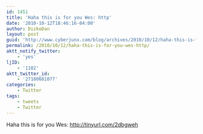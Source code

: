 ```yaml
---
id: 1451
title: 'Haha this is for you Wes: http'
date: '2010-10-12T18:46:16-04:00'
author: DizkoDan
layout: post
guid: 'http://www.cyberjunx.com/blog/archives/2010/10/12/haha-this-is-for-you-wes-http/'
permalink: /2010/10/12/haha-this-is-for-you-wes-http/
aktt_notify_twitter:
    - 'yes'
ljID:
    - '1102'
aktt_twitter_id:
    - '27180681077'
categories:
    - Twitter
tags:
    - tweets
    - Twitter
---
```


Haha this is for you Wes: <http://tinyurl.com/2dbgweh>